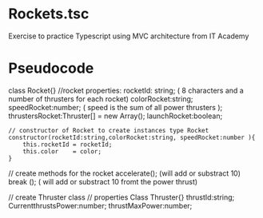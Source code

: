 # Rockets.tsc
Exercise to practice Typescript using MVC architecture from IT Academy

# Pseudocode
class Rocket{}
	//rocket properties:
	rocketId: string; ( 8 characters and a number of thrusters for each rocket)
	colorRocket:string;
	speedRocket:number; ( speed is the sum of all power thrusters );
	thrustersRocket:Thruster[] = new Array();
	launchRocket:boolean;

	
	// constructor of Rocket to create instances type Rocket
	constructor(rocketId:string,colorRocket:string, speedRocket:number ){
		this.rocketId = rocketId;
		this.color    = color; 	
	}
// create methods for the rocket
	accelerate(); (will add or substract 10)
	break (); ( will add or substract 10 fromt the power thrust)
	


// create Thruster class
// properties
Class Thruster{}
	thrustId:string;
	CurrentthrustsPower:number;
	thrustMaxPower:number;
	


	

